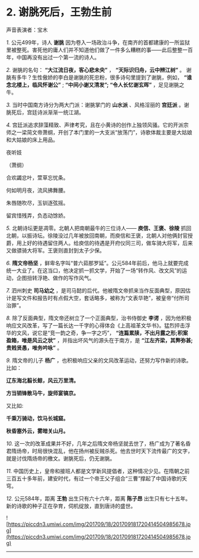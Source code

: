 # 2. 谢脁死后，王勃生前

声音表演者：宝木

 *1.* 公元499年，诗人 **谢脁** 因为卷入一场政治斗争，在南齐的首都建康的一所监狱里被整死。害死他的庸人们并不知道他们做了一件多么糟糕的事——此后整整一百年，中国再没有出过一个第一流的诗人。

 *2.* 谢脁的名句： **“大江流日夜，客心悲未央”** ， **“天际识归舟，云中辨江树”** 。 谢脁有多牛？生性傲娇的李白是谢脁的死忠粉，很多诗句里提到了谢脁，例如， **“谁念北楼上，临风怀谢公”** ; **“中间小谢又清发”; “令人长忆谢玄晖”** ，足见谢脁之牛。

 *3.* 当时中国南方诗分为两大门派：谢脁掌门的 **山水派** 、风格淫丽的 **宫廷派** 。谢脁死后，宫廷诗派渐渐一统江湖。

 *4.* 宫廷派追求辞藻精致、声律考究，且在小黄诗的创作上独领风骚。它的开派宗师之一梁简文帝萧纲，开创了本门里的一大支派“放荡门”，诗歌体裁主要是大姑娘和大姑娘的床上用品。

夜听妓

（萧纲）

合欢蠲忿叶，萱草忘忧条。

何如明月夜，流风拂舞腰。

朱唇随吹尽，玉钏逐弦摇。

留宾惜残弄，负态动馀娇。

 *5.* 北朝诗坛更是凋零。北朝人把南朝最牛的三位诗人—— **庾信、王褒、徐陵** 抓回北朝，以振诗坛。徐陵没过几年被放回南朝，而庾信和王褒，北朝人对他俩封官授爵，用上好的待遇留住两人。给庾信的待遇是开府仪同三司，做车骑大将军，后来又做骠骑大将军。王褒则直封到太子少保。

 *6.*  **隋文帝杨坚** ，鲜卑名字叫“普六茹那罗延”。公元584年前后，他马上就要完成统一大业了。在这当口，他决定抓一抓文学，开始了一场“转作风、改文风”的运动，企图扭转浮艳、做作的写作风气。

 *7.* 泗州刺史 **司马幼之** ，是司马懿的后代。他被隋文帝抓来当作反面典型，原因估计是写文件和报告时有点假大空，套话略多，被称为“文表华艳”，被皇帝“付所司治罪”。

 *8.* 除了反面典型，隋文帝还树立了一个正面典型，治书侍御史 **李谔** ，因为他积极响应文风改革，写了一篇长达一千字的心得体会《上高祖革文华书》。猛烈抨击浮华的文风，说它是“竞一韵之奇，争一字之巧”， **“连篇累牍，不出月露之形;积案盈箱，唯是风云之状”** ，并指出坏风气的源头在于南方，是 **“江左齐梁，其弊弥甚;贵贱贤愚，唯务吟咏”** 。

 *9.* 隋文帝的儿子 **杨广** ，也积极响应父亲的文风改革运动，还努力写作新的诗歌。比如：

 **辽东海北翦长鲸，风云万里清。**

 **方当销锋散马牛，旋师宴镐京。**

又比如:

 **千乘万骑动，饮马长城窟。**

 **秋昏塞外云，雾暗关山月。**

 *10.* 这一次的改革成果并不好，几年之后隋文帝杨坚就去世了，杨广成为了著名昏君隋炀帝，时局很快混乱，他在扬州被反贼杀死。他去世时天下流传最广的文字，就是讨伐隋炀帝的檄文。谢脁死后，仍无谢脁。

 *11.* 中国历史上，皇帝和接班人都是文学新风提倡者，这种情况少见。在隋朝之前三百五十多年前，建安时代，有过一个帝王父子组合“三曹”撑起了中国诗歌的天穹。

 *12.* 公元584年，距离 **王勃** 出生只有六十六年，距离 **陈子昂** 出生只有七十五年。新的诗歌的种子正在孕育，伺机绽放，直到唐诗的盛世。

![https://piccdn3.umiwi.com/img/201709/18/201709181720414504985678.jpg](https://piccdn3.umiwi.com/img/201709/18/201709181720414504985678.jpg)

---
